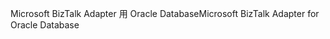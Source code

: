 <span data-ttu-id="89885-101">Microsoft BizTalk Adapter 用 Oracle Database</span><span class="sxs-lookup"><span data-stu-id="89885-101">Microsoft BizTalk Adapter for Oracle Database</span></span>